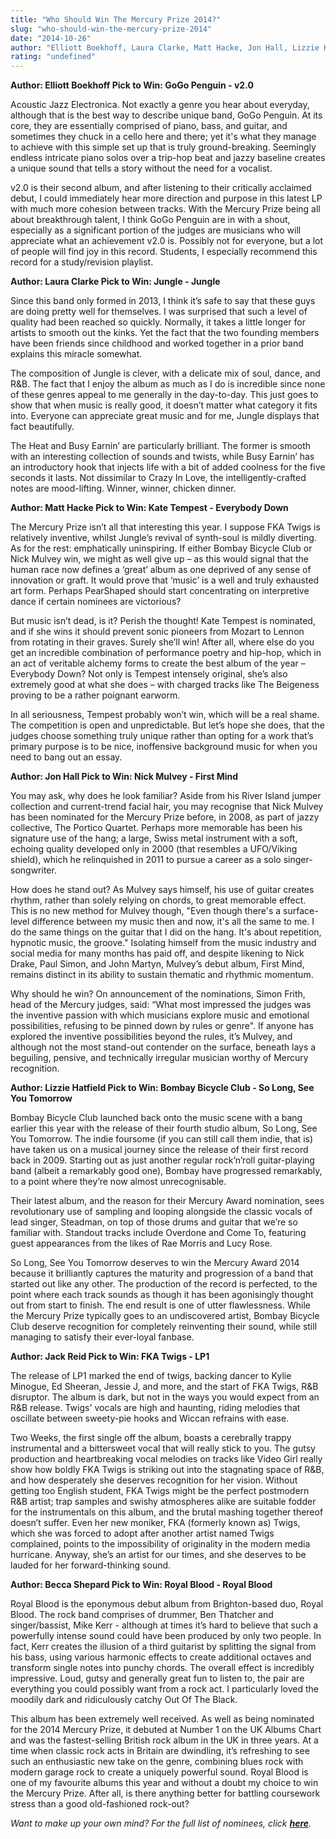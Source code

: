 ```yaml
---
title: "Who Should Win The Mercury Prize 2014?"
slug: "who-should-win-the-mercury-prize-2014"
date: "2014-10-26"
author: "Elliott Boekhoff, Laura Clarke, Matt Hacke, Jon Hall, Lizzie Hatfield, Jack Reid and Becca Shepard"
rating: "undefined"
---
```


**Author: Elliott Boekhoff Pick to Win: GoGo Penguin - v2.0**

Acoustic Jazz Electronica. Not exactly a genre you hear about everyday, although that is the best way to describe unique band, GoGo Penguin. At its core, they are essentially comprised of piano, bass, and guitar, and sometimes they chuck in a cello here and there; yet it's what they manage to achieve with this simple set up that is truly ground-breaking. Seemingly endless intricate piano solos over a trip-hop beat and jazzy baseline creates a unique sound that tells a story without the need for a vocalist.

v2.0 is their second album, and after listening to their critically acclaimed debut, I could immediately hear more direction and purpose in this latest LP with much more cohesion between tracks. With the Mercury Prize being all about breakthrough talent, I think GoGo Penguin are in with a shout, especially as a significant portion of the judges are musicians who will appreciate what an achievement v2.0 is. Possibly not for everyone, but a lot of people will find joy in this record. Students, I especially recommend this record for a study/revision playlist.

**Author: Laura Clarke Pick to Win: Jungle - Jungle**

Since this band only formed in 2013, I think it’s safe to say that these guys are doing pretty well for themselves. I was surprised that such a level of quality had been reached so quickly. Normally, it takes a little longer for artists to smooth out the kinks. Yet the fact that the two founding members have been friends since childhood and worked together in a prior band explains this miracle somewhat.

The composition of Jungle is clever, with a delicate mix of soul, dance, and R&B. The fact that I enjoy the album as much as I do is incredible since none of these genres appeal to me generally in the day-to-day. This just goes to show that when music is really good, it doesn’t matter what category it fits into. Everyone can appreciate great music and for me, Jungle displays that fact beautifully.

The Heat and Busy Earnin’ are particularly brilliant. The former is smooth with an interesting collection of sounds and twists, while Busy Earnin’ has an introductory hook that injects life with a bit of added coolness for the five seconds it lasts. Not dissimilar to Crazy In Love, the intelligently-crafted notes are mood-lifting. Winner, winner, chicken dinner.

**Author: Matt Hacke Pick to Win: Kate Tempest - Everybody Down**

The Mercury Prize isn’t all that interesting this year. I suppose FKA Twigs is relatively inventive, whilst Jungle’s revival of synth-soul is mildly diverting. As for the rest: emphatically uninspiring. If either Bombay Bicycle Club or Nick Mulvey win, we might as well give up – as this would signal that the human race now defines a ‘great’ album as one deprived of any sense of innovation or graft. It would prove that ‘music’ is a well and truly exhausted art form. Perhaps PearShaped should start concentrating on interpretive dance if certain nominees are victorious?

But music isn’t dead, is it? Perish the thought! Kate Tempest is nominated, and if she wins it should prevent sonic pioneers from Mozart to Lennon from rotating in their graves. Surely she’ll win! After all, where else do you get an incredible combination of performance poetry and hip-hop, which in an act of veritable alchemy forms to create the best album of the year – Everybody Down? Not only is Tempest intensely original, she’s also extremely good at what she does – with charged tracks like The Beigeness proving to be a rather poignant earworm.

In all seriousness, Tempest probably won’t win, which will be a real shame. The competition is open and unpredictable. But let’s hope she does, that the judges choose something truly unique rather than opting for a work that’s primary purpose is to be nice, inoffensive background music for when you need to bang out an essay.

**Author: Jon Hall Pick to Win: Nick Mulvey - First Mind**

You may ask, why does he look familiar? Aside from his River Island jumper collection and current-trend facial hair, you may recognise that Nick Mulvey has been nominated for the Mercury Prize before, in 2008, as part of jazzy collective, The Portico Quartet. Perhaps more memorable has been his signature use of the hang; a large, Swiss metal instrument with a soft, echoing quality developed only in 2000 (that resembles a UFO/Viking shield), which he relinquished in 2011 to pursue a career as a solo singer-songwriter.

How does he stand out? As Mulvey says himself, his use of guitar creates rhythm, rather than solely relying on chords, to great memorable effect. This is no new method for Mulvey though, "Even though there's a surface-level difference between my music then and now, it's all the same to me. I do the same things on the guitar that I did on the hang. It's about repetition, hypnotic music, the groove." Isolating himself from the music industry and social media for many months has paid off, and despite likening to Nick Drake, Paul Simon, and John Martyn, Mulvey’s debut album, First Mind, remains distinct in its ability to sustain thematic and rhythmic momentum.

Why should he win? On announcement of the nominations, Simon Frith, head of the Mercury judges, said: “What most impressed the judges was the inventive passion with which musicians explore music and emotional possibilities, refusing to be pinned down by rules or genre". If anyone has explored the inventive possibilities beyond the rules, it’s Mulvey, and although not the most stand-out contender on the surface, beneath lays a beguiling, pensive, and technically irregular musician worthy of Mercury recognition.

**Author: Lizzie Hatfield Pick to Win: Bombay Bicycle Club - So Long, See You Tomorrow**

Bombay Bicycle Club launched back onto the music scene with a bang earlier this year with the release of their fourth studio album, So Long, See You Tomorrow. The indie foursome (if you can still call them indie, that is) have taken us on a musical journey since the release of their first record back in 2009. Starting out as just another regular rock’n’roll guitar-playing band (albeit a remarkably good one), Bombay have progressed remarkably, to a point where they’re now almost unrecognisable.

Their latest album, and the reason for their Mercury Award nomination, sees revolutionary use of sampling and looping alongside the classic vocals of lead singer, Steadman, on top of those drums and guitar that we’re so familiar with. Standout tracks include Overdone and Come To, featuring guest appearances from the likes of Rae Morris and Lucy Rose.

So Long, See You Tomorrow deserves to win the Mercury Award 2014 because it brilliantly captures the maturity and progression of a band that started out like any other. The production of the record is perfected, to the point where each track sounds as though it has been agonisingly thought out from start to finish. The end result is one of utter flawlessness. While the Mercury Prize typically goes to an undiscovered artist, Bombay Bicycle Club deserve recognition for completely reinventing their sound, while still managing to satisfy their ever-loyal fanbase.

**Author: Jack Reid Pick to Win: FKA Twigs - LP1**

The release of LP1 marked the end of twigs, backing dancer to Kylie Minogue, Ed Sheeran, Jessie J, and more, and the start of FKA Twigs, R&B disruptor. The album is dark, but not in the ways you would expect from an R&B release. Twigs' vocals are high and haunting, riding melodies that oscillate between sweety-pie hooks and Wiccan refrains with ease.

Two Weeks, the first single off the album, boasts a cerebrally trappy instrumental and a bittersweet vocal that will really stick to you. The gutsy production and heartbreaking vocal melodies on tracks like Video Girl really show how boldly FKA Twigs is striking out into the stagnating space of R&B, and how desperately she deserves recognition for her vision. Without getting too English student, FKA Twigs might be the perfect postmodern R&B artist; trap samples and swishy atmospheres alike are suitable fodder for the instrumentals on this album, and the brutal mashing together thereof doesn’t suffer. Even her new moniker, FKA (formerly known as) Twigs, which she was forced to adopt after another artist named Twigs complained, points to the impossibility of originality in the modern media hurricane. Anyway, she’s an artist for our times, and she deserves to be lauded for her forward-thinking sound.

**Author: Becca Shepard Pick to Win: Royal Blood - Royal Blood**

Royal Blood is the eponymous debut album from Brighton-based duo, Royal Blood. The rock band comprises of drummer, Ben Thatcher and singer/bassist, Mike Kerr - although at times it’s hard to believe that such a powerfully intense sound could have been produced by only two people. In fact, Kerr creates the illusion of a third guitarist by splitting the signal from his bass, using various harmonic effects to create additional octaves and transform single notes into punchy chords. The overall effect is incredibly impressive. Loud, gutsy and generally great fun to listen to, the pair are everything you could possibly want from a rock act. I particularly loved the moodily dark and ridiculously catchy Out Of The Black.

This album has been extremely well received. As well as being nominated for the 2014 Mercury Prize, it debuted at Number 1 on the UK Albums Chart and was the fastest-selling British rock album in the UK in three years. At a time when classic rock acts in Britain are dwindling, it’s refreshing to see such an enthusiastic new take on the genre, combining blues rock with modern garage rock to create a uniquely powerful sound. Royal Blood is one of my favourite albums this year and without a doubt my choice to win the Mercury Prize. After all, is there anything better for battling coursework stress than a good old-fashioned rock-out?

_Want to make up your own mind? For the full list of nominees, click **[here](http://www.mercuryprize.com/aoty/shortlist.php)**._
